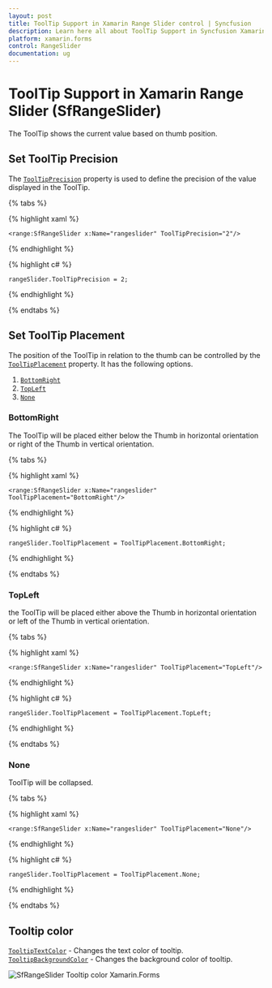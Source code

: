 ```yaml
---
layout: post
title: ToolTip Support in Xamarin Range Slider control | Syncfusion
description: Learn here all about ToolTip Support in Syncfusion Xamarin Range Slider (SfRangeSlider) control and more.
platform: xamarin.forms
control: RangeSlider
documentation: ug
---
```


# ToolTip Support in Xamarin Range Slider (SfRangeSlider)

The ToolTip shows the current value based on thumb position.

## Set ToolTip Precision

The [`ToolTipPrecision`](https://help.syncfusion.com/cr/xamarin/Syncfusion.SfRangeSlider.XForms.SfRangeSlider.html#Syncfusion_SfRangeSlider_XForms_SfRangeSlider_ToolTipPrecision) property is used to define the precision of the value displayed in the ToolTip.

{% tabs %}

{% highlight xaml %}

	<range:SfRangeSlider x:Name="rangeslider" ToolTipPrecision="2"/>
	
{% endhighlight %}

{% highlight c# %}

	rangeSlider.ToolTipPrecision = 2;
	
{% endhighlight %}

{% endtabs %}

## Set ToolTip Placement

The position of the ToolTip in relation to the thumb can be controlled by the [`ToolTipPlacement`](https://help.syncfusion.com/cr/xamarin/Syncfusion.SfRangeSlider.XForms.SfRangeSlider.html#Syncfusion_SfRangeSlider_XForms_SfRangeSlider_ToolTipPlacement) property. It has the following options.

1. [`BottomRight`](https://help.syncfusion.com/cr/xamarin/Syncfusion.SfRangeSlider.XForms.ToolTipPlacement.html#Syncfusion_SfRangeSlider_XForms_ToolTipPlacement_BottomRight)
2. [`TopLeft`](https://help.syncfusion.com/cr/xamarin/Syncfusion.SfRangeSlider.XForms.ToolTipPlacement.html#Syncfusion_SfRangeSlider_XForms_ToolTipPlacement_TopLeft)
3. [`None`](https://help.syncfusion.com/cr/xamarin/Syncfusion.SfRangeSlider.XForms.ToolTipPlacement.html#Syncfusion_SfRangeSlider_XForms_ToolTipPlacement_None)

### BottomRight

The ToolTip will be placed either below the Thumb in horizontal orientation or right of the Thumb in vertical orientation.

{% tabs %}

{% highlight xaml %}

	<range:SfRangeSlider x:Name="rangeslider" ToolTipPlacement="BottomRight"/>
	
{% endhighlight %}

{% highlight c# %}

	rangeSlider.ToolTipPlacement = ToolTipPlacement.BottomRight;
	
{% endhighlight %}

{% endtabs %}

### TopLeft

the ToolTip will be placed either above the Thumb in horizontal orientation or left of the Thumb in vertical orientation.

{% tabs %}

{% highlight xaml %}

	<range:SfRangeSlider x:Name="rangeslider" ToolTipPlacement="TopLeft"/>
	
{% endhighlight %}

{% highlight c# %}

	rangeSlider.ToolTipPlacement = ToolTipPlacement.TopLeft;
	
{% endhighlight %}

{% endtabs %}

### None

ToolTip will be collapsed.

{% tabs %}

{% highlight xaml %}

	<range:SfRangeSlider x:Name="rangeslider" ToolTipPlacement="None"/>
	
{% endhighlight %}

{% highlight c# %}

	rangeSlider.ToolTipPlacement = ToolTipPlacement.None;
	
{% endhighlight %}

{% endtabs %}

## Tooltip color

[`TooltipTextColor`](https://help.syncfusion.com/cr/xamarin/Syncfusion.SfRangeSlider.XForms.SfRangeSlider.html#Syncfusion_SfRangeSlider_XForms_SfRangeSlider_ToolTipTextColor) - Changes the text color of tooltip.
[`TooltipBackgroundColor`](https://help.syncfusion.com/cr/xamarin/Syncfusion.SfRangeSlider.XForms.SfRangeSlider.html#Syncfusion_SfRangeSlider_XForms_SfRangeSlider_ToolTipBackgroundColor) - Changes the background color of tooltip.

![SfRangeSlider Tooltip color Xamarin.Forms](images/Tooltip-color.jpg)

